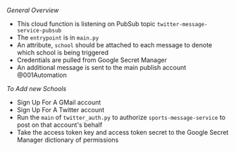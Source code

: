 *General Overview*
* This cloud function is listening on PubSub topic `twitter-message-service-pubsub`
* The `entrypoint` is in `main.py`
* An attribute, `school` should be attached to each message to denote which school is being triggered
* Credentials are pulled from Google Secret Manager
* An additional message is sent to the main publish account @001Automation

*To Add new Schools*
* Sign Up For A GMail account
* Sign Up For A Twitter account  
* Run the `main` of `twitter_auth.py` to authorize `sports-message-service` to post on that account's behalf
* Take the access token key and access token secret to the Google Secret Manager dictionary of permissions